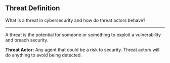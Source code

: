 ## Threat Definition

What is a threat in cybersecurity and how do threat actors behave?

---

A threat is the potential for someone or something to exploit a vulnerability and breach security.

**Threat Actor:** Any agent that could be a risk to security. Threat actors will do anything to avoid being detected.

